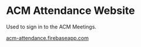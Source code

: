 # ACM Attendance Website

Used to sign in to the ACM Meetings.

[acm-attendance.firebaseapp.com](acm-attendance.firebaseapp.com)
